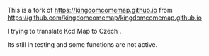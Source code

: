 This is a fork of https://kingdomcomemap.github.io from https://github.com/kingdomcomemap/kingdomcomemap.github.io

I trying to translate Kcd Map to Czech .

Its still in testing and some functions are not active.
